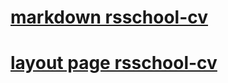 # [markdown rsschool-cv](https://foxyraspberry.github.io/rsschool-cv/cv)
# [layout page rsschool-cv](https://foxyraspberry.github.io/rsschool-cv/)

